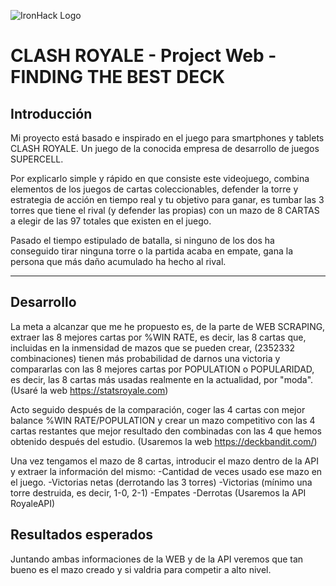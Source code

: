 ![IronHack Logo](https://s3-eu-west-1.amazonaws.com/ih-materials/uploads/upload_d5c5793015fec3be28a63c4fa3dd4d55.png)

# CLASH ROYALE - Project Web - FINDING THE BEST DECK

## Introducción

Mi proyecto está basado e inspirado en el juego para smartphones y tablets CLASH ROYALE. Un juego de la conocida empresa de desarrollo de juegos SUPERCELL.

Por explicarlo simple y rápido en que consiste este videojuego, combina elementos de los juegos de cartas coleccionables, defender la torre y estrategia de acción en tiempo real y tu objetivo para ganar, es tumbar las 3 torres que tiene el rival (y defender las propias) con un mazo de 8 CARTAS a elegir de las 97 totales que existen en el juego.

Pasado el tiempo estipulado de batalla, si ninguno de los dos ha conseguido tirar ninguna torre o la partida acaba en empate, gana la persona que más daño acumulado ha hecho al rival.

---

## Desarrollo

La meta a alcanzar que me he propuesto es, de la parte de WEB SCRAPING, extraer las 8 mejores cartas por %WIN RATE, es decir, las 8 cartas que, incluidas en la inmensidad de mazos que se pueden crear, (2352332 combinaciones) tienen más probabilidad de darnos una victoria y compararlas con las 8 mejores cartas por POPULATION o POPULARIDAD, es decir, las 8 cartas más usadas realmente en la actualidad, por "moda".
(Usaré la web https://statsroyale.com)

Acto seguido después de la comparación, coger las 4 cartas con mejor balance %WIN RATE/POPULATION y crear un mazo competitivo con las 4 cartas restantes que mejor resultado den combinadas con las 4 que hemos obtenido después del estudio.
(Usaremos la web https://deckbandit.com/)

Una vez tengamos el mazo de 8 cartas, introducir el mazo dentro de la API y extraer la información del mismo:
-Cantidad de veces usado ese mazo en el juego.
-Victorias netas (derrotando las 3 torres)
-Victorias (mínimo una torre destruida, es decir, 1-0, 2-1)
-Empates
-Derrotas
(Usaremos la API RoyaleAPI)



## Resultados esperados

Juntando ambas informaciones de la WEB y de la API veremos que tan bueno es el mazo creado y si valdria para competir a alto nivel.

